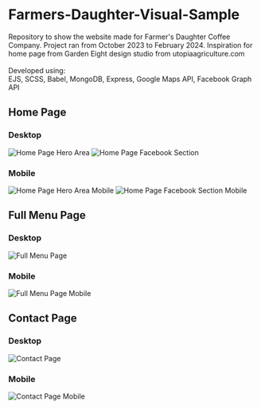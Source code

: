 # Farmers-Daughter-Visual-Sample
Repository to show the website made for Farmer's Daughter Coffee Company. Project ran from October 2023 to February 2024. 
Inspiration for home page from Garden Eight design studio from utopiaagriculture.com
<br/><br/>
Developed using:<br/>
EJS, SCSS, Babel, MongoDB, Express, Google Maps API, Facebook Graph API
<br/>

## Home Page ##
### Desktop ###
![Home Page Hero Area](/homePageScreen.png)
![Home Page Facebook Section](/facebookSection.png)
### Mobile ### 
![Home Page Hero Area Mobile](/mobileHomePage.png)
![Home Page Facebook Section Mobile](/mobileFacebook.png)

## Full Menu Page ##
### Desktop ###
![Full Menu Page](/fullMenuPage.png)
### Mobile ###
![Full Menu Page Mobile](/mobileFullMenu.png)

## Contact Page ##
### Desktop ###
![Contact Page](/contactUsPage.png)
### Mobile ###
![Contact Page Mobile](/mobileContactUs.png)
